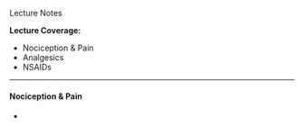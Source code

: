Lecture Notes

**Lecture Coverage:**
- Nociception & Pain
- Analgesics
- NSAIDs

---
#### **Nociception & Pain**
- 